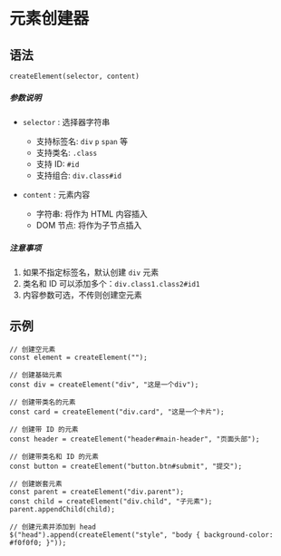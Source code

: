# 元素创建器

## 语法

```
createElement(selector, content)
```

##### 参数说明

-   `selector` : 选择器字符串

    -   支持标签名: `div` `p` `span` 等
    -   支持类名: `.class`
    -   支持 ID: `#id`
    -   支持组合: `div.class#id`

-   `content` : 元素内容
    -   字符串: 将作为 HTML 内容插入
    -   DOM 节点: 将作为子节点插入

##### 注意事项

1. 如果不指定标签名，默认创建 `div` 元素
2. 类名和 ID 可以添加多个：`div.class1.class2#id1`
3. 内容参数可选，不传则创建空元素

## 示例

```
// 创建空元素
const element = createElement("");

// 创建基础元素
const div = createElement("div", "这是一个div");

// 创建带类名的元素
const card = createElement("div.card", "这是一个卡片");

// 创建带 ID 的元素
const header = createElement("header#main-header", "页面头部");

// 创建带类名和 ID 的元素
const button = createElement("button.btn#submit", "提交");

// 创建嵌套元素
const parent = createElement("div.parent");
const child = createElement("div.child", "子元素");
parent.appendChild(child);

// 创建元素并添加到 head
$("head").append(createElement("style", "body { background-color: #f0f0f0; }"));
```
